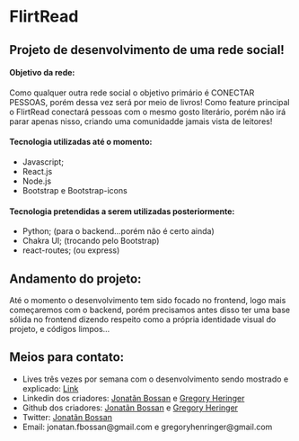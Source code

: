 # FlirtRead
<h2>Projeto de desenvolvimento de uma rede social!</h2>
<h4>Objetivo da rede:</h4>
<p>Como qualquer outra rede social o objetivo primário é CONECTAR PESSOAS, porém dessa vez será por meio de livros! Como feature principal o FlirtRead conectará pessoas com o mesmo gosto literário, porém não irá parar apenas nisso, criando uma comunidadde jamais vista de leitores!</p>

<h4>Tecnologia utilizadas até o momento: </h4>
<ul>
  <li>Javascript;</li>
  <li>React.js</li>
  <li>Node.js</li>
  <li>Bootstrap e Bootstrap-icons</li>
</ul>
<h4>Tecnologia pretendidas a serem utilizadas posteriormente: </h4>
<ul>
  <li>Python; (para o backend...porém não é certo ainda)</li>
  <li>Chakra UI; (trocando pelo Bootstrap)</li>
  <li>react-routes; (ou express)</li>
</ul>

<h2>Andamento do projeto:</h2>
<p>Até o momento o desenvolvimento tem sido focado no frontend, logo mais começaremos com o backend, porém precisamos antes disso ter uma base sólida no frontend dizendo respeito como a própria identidade visual do projeto, e códigos limpos...</p>

<h2>Meios para contato:</h2>
<ul>
  <li>Lives três vezes por semana com o desenvolvimento sendo mostrado e explicado: <a href="twitch.tv/freesoulsdotbat">Link</a></li>
  <li>Linkedin dos criadores: <a href="https://www.linkedin.com/in/jonatan-bossan/">Jonatãn Bossan</a> e <a href="https://www.linkedin.com/in/gregory-h-43205aa8/">Gregory Heringer</a></li>
  <li>Github dos criadores: <a href="https://github.com/FreeSoulsDotBat">Jonatãn Bossan</a> e <a href="https://github.com/GregoryHV">Gregory Heringer</a></li>
  <li>Twitter: <a href="https://twitter.com/Jhow_fb">Jonatãn Bossan</a></li>
  <li>Email: jonatan.fbossan@gmail.com e gregoryhenringer@gmail.com </li>
</ul>
